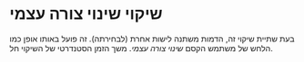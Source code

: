 # שיקוי שינוי צורה עצמי

בעת שתיית שיקוי זה, הדמות משתנה לישות אחרת (לבחירתה). זה פועל באותו אופן כמו הלחש של משתמש הקסם *שינוי צורה עצמי*. משך הזמן הסטנדרטי של השיקוי חל.